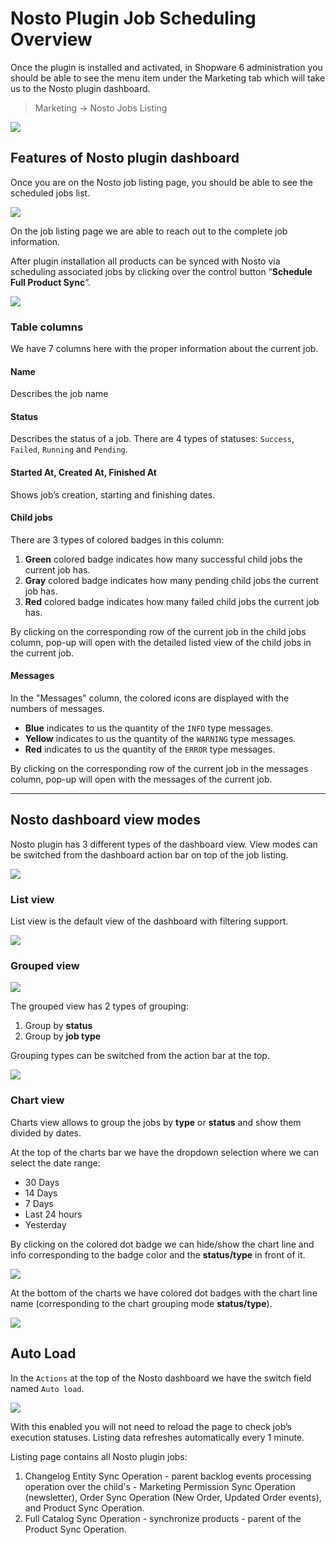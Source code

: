 # Nosto Plugin Job Scheduling Overview

Once the plugin is installed and activated, in Shopware 6 administration you should be able to see the menu item under the Marketing tab which will take us to the Nosto plugin dashboard.

> Marketing → Nosto Jobs Listing

![](../.gitbook/assets/job-scheduling.png)

## Features of Nosto plugin dashboard

Once you are on the Nosto job listing page, you should be able to see the scheduled jobs list.

![](../.gitbook/assets/job-scheduling-list.png)

On the job listing page we are able to reach out to the complete job information.

After plugin installation all products can be synced with Nosto via scheduling associated jobs by clicking over the control button “**Schedule Full Product Sync**”.

![](../.gitbook/assets/job-scheduling-sync-button.png)

### Table columns

We have 7 columns here with the proper information about the current job.

#### Name

Describes the job name

#### Status

Describes the status of a job. There are 4 types of statuses: `Success`, `Failed`, `Running` and `Pending`.

#### Started At, Created At, Finished At

Shows job’s creation, starting and finishing dates.

#### Child jobs

There are 3 types of colored badges in this column:
1. **Green** colored badge indicates how many successful child jobs the current job has.
2. **Gray** colored badge indicates how many pending child jobs the current job has.
3. **Red** colored badge indicates how many failed child jobs the current job has.

By clicking on the corresponding row of the current job in the child jobs column, pop-up will open with the detailed listed view of the child jobs in the current job.

#### Messages

In the "Messages" column, the colored icons are displayed with the numbers of messages.

* **Blue** indicates to us the quantity of the `INFO` type messages. 
* **Yellow** indicates to us the quantity of the `WARNING` type messages. 
* **Red** indicates to us the quantity of the `ERROR` type messages.

By clicking on the corresponding row of the current job in the messages column, pop-up will open with the messages of the current job.

___

## Nosto dashboard view modes

Nosto plugin has 3 different types of the dashboard view.
View modes can be switched from the dashboard action bar on top of the job listing.

![](../.gitbook/assets/job-scheduling-view-modes.png)


### List view

List view is the default view of the dashboard with filtering support.

![](../.gitbook/assets/job-scheduling-view-mode-list.png)

### Grouped view

![](../.gitbook/assets/job-scheduling-view-mode-grouped.png)

The grouped view has 2 types of grouping:

1. Group by **status**
2. Group by **job type**

Grouping types can be switched from the action bar at the top.

![](../.gitbook/assets/job-scheduling-view-mode-grouped-types.png)

### Chart view

Charts view allows to group the jobs by **type** or **status** and show them divided by dates.

At the top of the charts bar we have the dropdown selection where we can select the date range:
* 30 Days 
* 14 Days 
* 7 Days
* Last 24 hours 
* Yesterday

By clicking on the colored dot badge we can hide/show the chart line and info corresponding to the badge color and the **status/type** in front of it.

![](../.gitbook/assets/job-scheduling-view-mode-chart.png)

At the bottom of the charts we have colored dot badges with the chart line name (corresponding to the chart grouping mode **status/type**).

![](../.gitbook/assets/job-scheduling-view-mode-chart-bottom.png)

## Auto Load

In the `Actions` at the top of the Nosto dashboard we have the switch field named `Auto load`.

![](../.gitbook/assets/job-scheduling-autoload.png)

With this enabled you will not need to reload the page to check job’s execution statuses. Listing data refreshes automatically every 1 minute.

Listing page contains all Nosto plugin jobs:
1. Changelog Entity Sync Operation - parent backlog events processing operation over the child's - Marketing Permission Sync Operation (newsletter), Order Sync Operation (New Order, Updated Order events), and Product Sync Operation.
2. Full Catalog Sync Operation - synchronize products - parent of the Product Sync Operation.

 